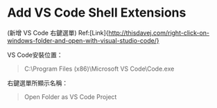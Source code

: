 # Add VS Code Shell Extensions
(新增 VS Code 右鍵選單) Ref:[Link]{http://thisdavej.com/right-click-on-windows-folder-and-open-with-visual-studio-code/}

VS Code安裝位置：
> C:\\Program Files (x86)\\Microsoft VS Code\\Code.exe

右鍵選單所顯示名稱：

> Open Folder as VS Code Project

